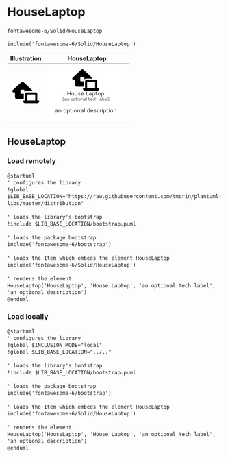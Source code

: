 # HouseLaptop


```text
fontawesome-6/Solid/HouseLaptop
```

```text
include('fontawesome-6/Solid/HouseLaptop')
```



| Illustration | HouseLaptop |
| :---: | :---: |
| ![illustration for Illustration](../../fontawesome-6/Solid/HouseLaptop.png) | ![illustration for HouseLaptop](../../fontawesome-6/Solid/HouseLaptop.Local.png) |




## HouseLaptop

### Load remotely
```plantuml
@startuml
' configures the library
!global $LIB_BASE_LOCATION="https://raw.githubusercontent.com/tmorin/plantuml-libs/master/distribution"

' loads the library's bootstrap
!include $LIB_BASE_LOCATION/bootstrap.puml

' loads the package bootstrap
include('fontawesome-6/bootstrap')

' loads the Item which embeds the element HouseLaptop
include('fontawesome-6/Solid/HouseLaptop')

' renders the element
HouseLaptop('HouseLaptop', 'House Laptop', 'an optional tech label', 'an optional description')
@enduml
```

### Load locally
```plantuml
@startuml
' configures the library
!global $INCLUSION_MODE="local"
!global $LIB_BASE_LOCATION="../.."

' loads the library's bootstrap
!include $LIB_BASE_LOCATION/bootstrap.puml

' loads the package bootstrap
include('fontawesome-6/bootstrap')

' loads the Item which embeds the element HouseLaptop
include('fontawesome-6/Solid/HouseLaptop')

' renders the element
HouseLaptop('HouseLaptop', 'House Laptop', 'an optional tech label', 'an optional description')
@enduml
```

